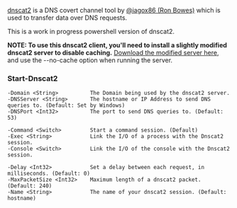 [dnscat2](https://github.com/iagox86/dnscat2) is a DNS covert channel tool by [@iagox86 (Ron Bowes)](https://blog.skullsecurity.org/) which is used to transfer data over DNS requests.

This is a work in progress powershell version of dnscat2.

**NOTE: To use this dnscat2 client, you'll need to install a slightly modified dnscat2 server to disable caching.** [Download the modified server here](https://github.com/lukebaggett/dnscat2), and use the --no-cache option when running the server.

### Start-Dnscat2

    -Domain <String>          The Domain being used by the dnscat2 server.
    -DNSServer <String>       The hostname or IP Address to send DNS queries to. (Default: Set by Windows)
    -DNSPort <Int32>          The port to send DNS queries to. (Default: 53)
    
    -Command <Switch>         Start a command session. (Default)
    -Exec <String>            Link the I/O of a process with the Dnscat2 session.
    -Console <Switch>         Link the I/O of the console with the Dnscat2 session.
    
    -Delay <Int32>            Set a delay between each request, in milliseconds. (Default: 0)
    -MaxPacketSize <Int32>    Maximum length of a dnscat2 packet. (Default: 240)
    -Name <String>            The name of your dnscat2 session. (Default: hostname)
